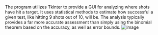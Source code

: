 The program utilizes Tkinter to provide a GUI for analyzing where shots have hit a target. It uses statistical methods to estimate how successful a given test, like hitting 9 shots out of 10, will be. The analysis typically provides a far more accurate assessment than simply using the binomial theorem based on the accuracy, as well as error bounds.
![image](https://github.com/user-attachments/assets/a9b9b687-330f-4822-8b2a-59f76930a238)
